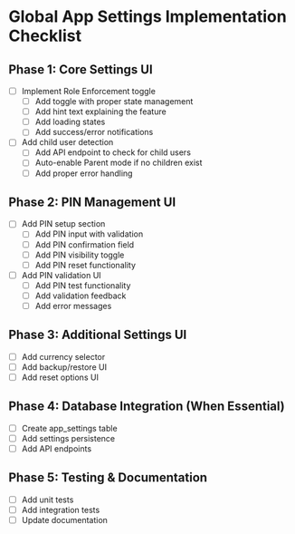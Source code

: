 # Global App Settings Implementation Checklist

## Phase 1: Core Settings UI

- [ ] Implement Role Enforcement toggle
  - [ ] Add toggle with proper state management
  - [ ] Add hint text explaining the feature
  - [ ] Add loading states
  - [ ] Add success/error notifications
- [ ] Add child user detection
  - [ ] Add API endpoint to check for child users
  - [ ] Auto-enable Parent mode if no children exist
  - [ ] Add proper error handling

## Phase 2: PIN Management UI

- [ ] Add PIN setup section
  - [ ] Add PIN input with validation
  - [ ] Add PIN confirmation field
  - [ ] Add PIN visibility toggle
  - [ ] Add PIN reset functionality
- [ ] Add PIN validation UI
  - [ ] Add PIN test functionality
  - [ ] Add validation feedback
  - [ ] Add error messages

## Phase 3: Additional Settings UI

- [ ] Add currency selector
- [ ] Add backup/restore UI
- [ ] Add reset options UI

## Phase 4: Database Integration (When Essential)

- [ ] Create app_settings table
- [ ] Add settings persistence
- [ ] Add API endpoints

## Phase 5: Testing & Documentation

- [ ] Add unit tests
- [ ] Add integration tests
- [ ] Update documentation
